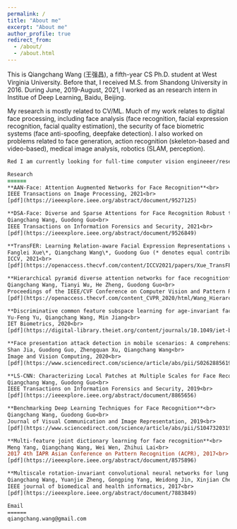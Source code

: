 ```yaml
---
permalink: /
title: "About me"
excerpt: "About me"
author_profile: true
redirect_from: 
  - /about/
  - /about.html
---
```


This is Qiangchang Wang (王强昌), a fifth-year CS Ph.D. student at West Virginia University. Before that, I received M.S. from Shandong University in 2016. During June, 2019-August, 2021, I worked as an research intern in Institue of Deep Learning, Baidu, Beijing. 

My research is mostly related to CV/ML. Much of my work relates to digital face processing, including face analysis (face recognition, facial expression recognition, facial quality estimation), the security of face biometric systems (face anti-spoofing, deepfake detection). I also worked on problems related to face generation, action recognition (skeleton-based and video-based), medical image analysis, robotics (SLAM, perception).

````diff
Red I am currently looking for full-time computer vision engineeer/researcher positions in China and United States. You can contact me via email (qiangchang.wang AT gmail.com)</span>

Research
======
**AAN-Face: Attention Augmented Networks for Face Recognition**<br>                                                                                           Qiangchang Wang, Guodong Guo<br>
IEEE Transactions on Image Processing, 2021<br>
[pdf](https://ieeexplore.ieee.org/abstract/document/9527125)

**DSA-Face: Diverse and Sparse Attentions for Face Recognition Robust to Pose Variation and Occlusion**<br>
Qiangchang Wang, Guodong Guo<br>
IEEE Transactions on Information Forensics and Security, 2021<br>
[pdf](https://ieeexplore.ieee.org/abstract/document/9526849)

**TransFER: Learning Relation-aware Facial Expression Representations with Transformers**<br>
Fanglei Xue\*, Qiangchang Wang\*, Guodong Guo (* denotes equal contribution)<br>
ICCV, 2021<br>
[pdf](https://openaccess.thecvf.com/content/ICCV2021/papers/Xue_TransFER_Learning_Relation-Aware_Facial_Expression_Representations_With_Transformers_ICCV_2021_paper.pdf)

**Hierarchical pyramid diverse attention networks for face recognition**<br>
Qiangchang Wang, Tianyi Wu, He Zheng, Guodong Guo<br>
Proceedings of the IEEE/CVF Conference on Computer Vision and Pattern Recognition, 2020<br>
[pdf](https://openaccess.thecvf.com/content_CVPR_2020/html/Wang_Hierarchical_Pyramid_Diverse_Attention_Networks_for_Face_Recognition_CVPR_2020_paper.html)

**Discriminative common feature subspace learning for age-invariant face recognition**<br>
Yu-Feng Yu, Qiangchang Wang, Min Jiang<br>
IET Biometrics, 2020<br>
[pdf](https://digital-library.theiet.org/content/journals/10.1049/iet-bmt.2019.0104)

**Face presentation attack detection in mobile scenarios: A comprehensive evaluation**<br>
Shan Jia, Guodong Guo, Zhengquan Xu, Qiangchang Wang<br>
Image and Vision Computing, 2020<br>
[pdf](https://www.sciencedirect.com/science/article/abs/pii/S0262885619304196)

**LS-CNN: Characterizing Local Patches at Multiple Scales for Face Recognition**<br>
Qiangchang Wang, Guodong Guo<br>
IEEE Transactions on Information Forensics and Security, 2019<br>
[pdf](https://ieeexplore.ieee.org/abstract/document/8865656)

**Benchmarking Deep Learning Techniques for Face Recognition**<br>
Qiangchang Wang, Guodong Guo<br>
Journal of Visual Communication and Image Representation, 2019<br>
[pdf](https://www.sciencedirect.com/science/article/abs/pii/S1047320319302846)

**Multi-feature joint dictionary learning for face recognition**<br>
Meng Yang, Qiangchang Wang, Wei Wen, Zhihui Lai<br>
2017 4th IAPR Asian Conference on Pattern Recognition (ACPR), 2017<br>
[pdf](https://ieeexplore.ieee.org/abstract/document/8575896)

**Multiscale rotation-invariant convolutional neural networks for lung texture classification**<br>
Qiangchang Wang, Yuanjie Zheng, Gongping Yang, Weidong Jin, Xinjian Chen, Yilong Yin<br>
IEEE journal of biomedical and health informatics, 2017<br>
[pdf](https://ieeexplore.ieee.org/abstract/document/7883849)

Email
======
qiangchang.wang@gmail.com

